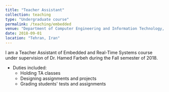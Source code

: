 ```yaml
---
title: "Teacher Assistant"
collection: teaching
type: "Undergraduate course"
permalink: /teaching/embedded
venue: "Department of Computer Engineering and Information Technology, Amirkabir University of Technology"
date: 2018-09-01
location: "Tehran, Iran"
---
```


I am a Teacher Assistant of Embedded and Real-Time Systems course under supervision of Dr. Hamed Farbeh during the Fall semester of 2018.

* Duties included:
  * Holding TA classes
  * Designing assignments and projects
  * Grading students' tests and assignments
